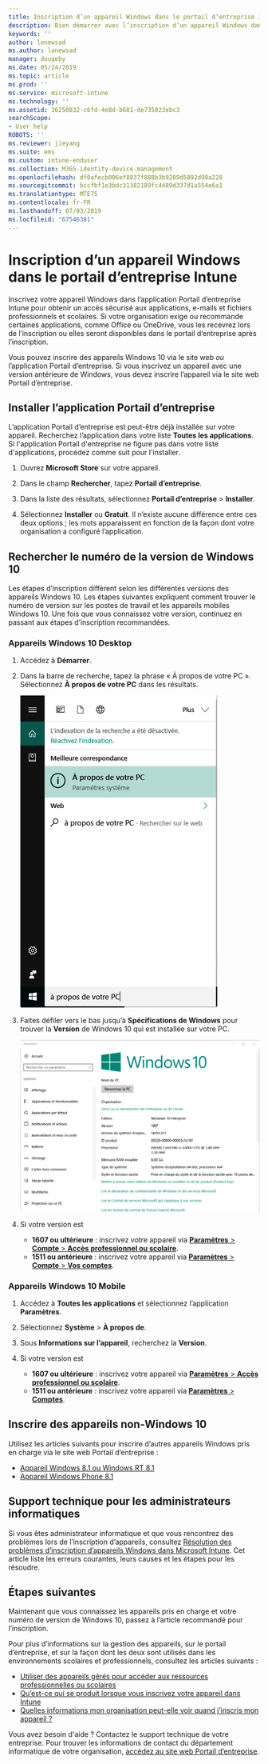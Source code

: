 ```yaml
---
title: Inscription d’un appareil Windows dans le portail d’entreprise Intune | Microsoft Docs
description: Bien démarrer avec l’inscription d’un appareil Windows dans le portail d’entreprise
keywords: ''
author: lenewsad
ms.author: lanewsad
manager: dougeby
ms.date: 05/24/2019
ms.topic: article
ms.prod: ''
ms.service: microsoft-intune
ms.technology: ''
ms.assetid: 36250832-c6fd-4e8d-b681-de735023ebc3
searchScope:
- User help
ROBOTS: ''
ms.reviewer: jieyang
ms.suite: ems
ms.custom: intune-enduser
ms.collection: M365-identity-device-management
ms.openlocfilehash: df0afecb006ef8837f888b3b9209d5892d90a228
ms.sourcegitcommit: bccfbf1e3bdc31382189fc4489d337d1a554e6a1
ms.translationtype: MTE75
ms.contentlocale: fr-FR
ms.lasthandoff: 07/03/2019
ms.locfileid: "67546381"
---
```

# <a name="windows-device-enrollment-in-intune-company-portal"></a>Inscription d’un appareil Windows dans le portail d’entreprise Intune  

Inscrivez votre appareil Windows dans l’application Portail d’entreprise Intune pour obtenir un accès sécurisé aux applications, e-mails et fichiers professionnels et scolaires. Si votre organisation exige ou recommande certaines applications, comme Office ou OneDrive, vous les recevrez lors de l’inscription ou elles seront disponibles dans le portail d’entreprise après l’inscription.  

Vous pouvez inscrire des appareils Windows 10 via le site web *ou* l’application Portail d’entreprise. Si vous inscrivez un appareil avec une version antérieure de Windows, vous devez inscrire l’appareil via le site web Portail d’entreprise.  

## <a name="install-company-portal-app"></a>Installer l’application Portail d’entreprise  
L’application Portail d’entreprise est peut-être déjà installée sur votre appareil. Recherchez l’application dans votre liste __Toutes les applications__.  Si l'application Portail d'entreprise ne figure pas dans votre liste d'applications, procédez comme suit pour l'installer.  

1. Ouvrez **Microsoft Store** sur votre appareil.

2. Dans le champ **Rechercher**, tapez **Portail d’entreprise**.

3. Dans la liste des résultats, sélectionnez **Portail d’entreprise** > **Installer**.

4. Sélectionnez **Installer** ou **Gratuit**. Il n’existe aucune différence entre ces deux options ; les mots apparaissent en fonction de la façon dont votre organisation a configuré l’application.  

## <a name="find-windows-10-version-number"></a>Rechercher le numéro de la version de Windows 10  
Les étapes d’inscription diffèrent selon les différentes versions des appareils Windows 10. Les étapes suivantes expliquent comment trouver le numéro de version sur les postes de travail et les appareils mobiles Windows 10. Une fois que vous connaissez votre version, continuez en passant aux étapes d’inscription recommandées.  

### <a name="windows-10-desktop-devices"></a>Appareils Windows 10 Desktop  

1. Accédez à **Démarrer**.

2. Dans la barre de recherche, tapez la phrase « À propos de votre PC ». Sélectionnez __À propos de votre PC__ dans les résultats.  


   ![paramètres de recherche « à propos de votre PC »](media/searching_for_about_your_pc.png)  

3. Faites défiler vers le bas jusqu’à **Spécifications de Windows** pour trouver la **Version** de Windows 10 qui est installée sur votre PC.  


   ![À propos de votre PC dans Windows 10 Desktop](media/settings_about_pc.png)  

4. Si votre version est  

    * __1607 ou ultérieure__ : inscrivez votre appareil via [**Paramètres** > **Compte** > **Accès professionnel ou scolaire**](enroll-windows-10-device.md#enroll-windows-10-version-1607-and-later-device).   
    * __1511 ou antérieure__ : inscrivez votre appareil via [**Paramètres** > **Compte** > **Vos comptes**](enroll-windows-10-device.md#enroll-windows-10-version-1511-and-earlier-device).  

### <a name="windows-10-mobile-devices"></a>Appareils Windows 10 Mobile

1. Accédez à __Toutes les applications__ et sélectionnez l’application __Paramètres__.
2. Sélectionnez __Système__ > __À propos de__.
3. Sous __Informations sur l’appareil__, recherchez la __Version__.  
4. Si votre version est  

    * __1607 ou ultérieure__ : inscrivez votre appareil via [**Paramètres** > **Accès professionnel ou scolaire**](enroll-windows-10-device.md#enroll-windows-10-version-1607-and-later-device).   
    * __1511 ou antérieure__ : inscrivez votre appareil via [**Paramètres** > **Comptes**](enroll-windows-10-device.md#enroll-windows-10-version-1511-and-earlier-device).  

## <a name="enroll-non-windows-10-devices"></a>Inscrire des appareils non-Windows 10  
Utilisez les articles suivants pour inscrire d’autres appareils Windows pris en charge via le site web Portail d’entreprise :   
* [Appareil Windows 8.1 ou Windows RT 8.1](enroll-your-W81-or-rt81-windows.md)  
* [Appareil Windows Phone 8.1](enroll-your-wp81-windows.md)    

## <a name="it-administrator-support"></a>Support technique pour les administrateurs informatiques  
Si vous êtes administrateur informatique et que vous rencontrez des problèmes lors de l’inscription d’appareils, consultez [Résolution des problèmes d’inscription d’appareils Windows dans Microsoft Intune](https://support.microsoft.com/help/4469913). Cet article liste les erreurs courantes, leurs causes et les étapes pour les résoudre.  

## <a name="next-steps"></a>Étapes suivantes  
Maintenant que vous connaissez les appareils pris en charge et votre numéro de version de Windows 10, passez à l’article recommandé pour l’inscription.  
 
Pour plus d’informations sur la gestion des appareils, sur le portail d’entreprise, et sur la façon dont les deux sont utilisés dans les environnements scolaires et professionnels, consultez les articles suivants :  
* [Utiliser des appareils gérés pour accéder aux ressources professionnelles ou scolaires](use-managed-devices-to-get-work-done.md)  
* [Qu’est-ce qui se produit lorsque vous inscrivez votre appareil dans Intune](what-happens-if-you-install-the-company-portal-app-and-enroll-your-device-in-intune-windows.md)  
* [Quelles informations mon organisation peut-elle voir quand j’inscris mon appareil ?](what-info-can-your-company-see-when-you-enroll-your-device-in-intune.md)  

Vous avez besoin d'aide ? Contactez le support technique de votre entreprise. Pour trouver les informations de contact du département informatique de votre organisation, [accédez au site web Portail d’entreprise](https://go.microsoft.com/fwlink/?linkid=2010980).  
